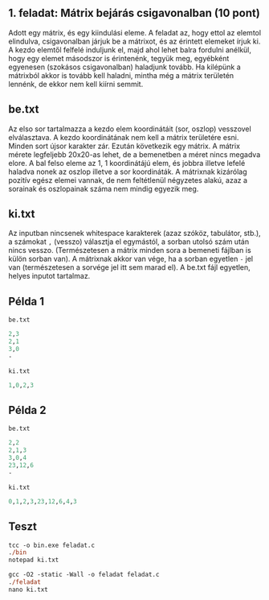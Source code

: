 ## 1. feladat: Mátrix bejárás csigavonalban (10 pont)

Adott egy mátrix, és egy kiindulási eleme. A feladat az, hogy ettol az elemtol elindulva, csigavonalban járjuk be a mátrixot, és az érintett elemeket írjuk ki. A kezdo elemtől felfelé induljunk el, majd ahol lehet balra fordulni anélkül, hogy egy elemet másodszor is érintenénk, tegyük meg, egyébként egyenesen (szokásos csigavonalban) haladjunk tovább. Ha kilépünk a mátrixból akkor is tovább kell haladni, mintha még a mátrix területén lennénk, de ekkor nem kell kiírni semmit.

## be.txt

Az elso sor tartalmazza a kezdo elem koordinátáit (sor, oszlop) vesszovel elválasztava. A kezdo koordinátának nem kell a mátrix területére esni. Minden sort újsor karakter zár. Ezután következik egy mátrix. A mátrix mérete legfeljebb 20x20-as lehet, de a bemenetben a méret nincs megadva elore. A bal felso eleme az 1, 1 koordinátájú elem, és jobbra illetve lefelé haladva nonek az oszlop illetve a sor koordináták. A mátrixnak kizárólag pozitív egész elemei vannak, de nem feltétlenül négyzetes alakú, azaz a sorainak és oszlopainak száma nem mindig egyezik meg.

## ki.txt

Az inputban nincsenek whitespace karakterek (azaz szóköz, tabulátor, stb.), a számokat `,` (vesszo) választja el egymástól, a sorban utolsó szám után nincs vesszo. (Természetesen a mátrix minden sora a bemeneti fájlban is külön sorban van). A mátrixnak akkor van vége, ha a sorban egyetlen `-` jel van (természetesen a sorvége jel itt sem marad el). A be.txt fájl egyetlen, helyes inputot tartalmaz.

## Példa 1

`be.txt`

```ps
2,3
2,1
3,0
-
```

`ki.txt`

```ps
1,0,2,3
```

## Példa 2

`be.txt`

```ps
2,2
2,1,3
3,0,4
23,12,6
-
```

`ki.txt`

```ps
0,1,2,3,23,12,6,4,3
```

## Teszt

```ps
tcc -o bin.exe feladat.c
./bin
notepad ki.txt
```

```ps
gcc -O2 -static -Wall -o feladat feladat.c
./feladat
nano ki.txt
```
